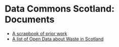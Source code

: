 # Data Commons Scotland: Documents

* [A scrapbook of prior work](a-scrapbook-of-prior-work.md)
* [A list of Open Data about Waste in Scotland](a-list-of-open-data-about-waste-in-scotland.md)